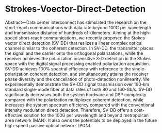 # Strokes-Voector-Direct-Detection
Abstract—Data center interconnect has stimulated the research on the short-reach communications with data rate beyond 100G per wavelength and transmission distance of hundreds of kilometers. Aiming at the high-speed short-reach communications, we recently proposed the Stokes vector direct detection (SV-DD) that realizes a linear complex optical channel similar to the coherent detection. In SV-DD, the transmitter places the signal and the carrier onto the orthogonal polarizations, while the receiver achieves the polarization insensitive 3-D detection in the Stokes space with the digital signal processing enabled polarization acquisition. SV-DD achieves 100% spectral efficiency with reference to the single-polarization coherent detection, and simultaneously attains the receiver phase diversity and the cancellation of photo-detection nonlinearity. We experimentally demonstrate the SV-DD signal transmission over 160-km standard single-mode fiber at data rates of both 80 and 160-Gb/s. SV-DD significantly decreases both the system hardware and DSP complexity compared with the polarization multiplexed coherent detection, while increases the system spectrum efficiency compared with the conventional intensity modulation direct detection. Therefore, SV-DD offers a cost-effective solution for the 100G per wavelength and beyond metropolitan area network (MAN). It also owns the potentials to be deployed in the future high-speed passive optical network (PON).
